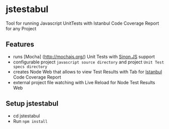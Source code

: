 jstestabul
========

Tool for running Javascript UnitTests with Istanbul Code Coverage Report for any Project

Features
------------
* runs [Mocha] (http://mochajs.org/) Unit Tests with [Sinon.JS](http://sinonjs.org/) support
* configurable project `javascript source directory` and project `Unit Test specs directory`
* creates Node Web that allows to view Test Results with Tab for [Istanbul](http://gotwarlost.github.io/istanbul/) Code Coverage Report
* external project file watching with Live Reload for Node Test Results Web

Setup jstestabul
-------------------
* cd jstestabul
* Run `npm install`


